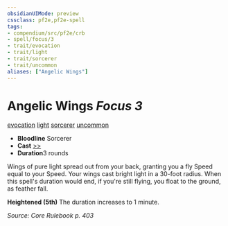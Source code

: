 ```yaml
---
obsidianUIMode: preview
cssclass: pf2e,pf2e-spell
tags:
- compendium/src/pf2e/crb
- spell/focus/3
- trait/evocation
- trait/light
- trait/sorcerer
- trait/uncommon
aliases: ["Angelic Wings"]
---
```

# Angelic Wings *Focus 3*   
[evocation](../../Rules/traits/evocation.md)  [light](../../Rules/traits/light.md)  [sorcerer](../../Rules/traits/sorcerer.md)  [uncommon](../../Rules/traits/uncommon.md)  

- **Bloodline** Sorcerer
- **Cast** [>>](../../Rules/core-rulebook/chapter-9-playing-the-game.md#Actions "Two-Action") 
- **Duration**3 rounds

Wings of pure light spread out from your back, granting you a fly Speed equal to your Speed. Your wings cast bright light in a 30-foot radius. When this spell's duration would end, if you're still flying, you float to the ground, as feather fall.

**Heightened (5th)** The duration increases to 1 minute.

*Source: Core Rulebook p. 403*